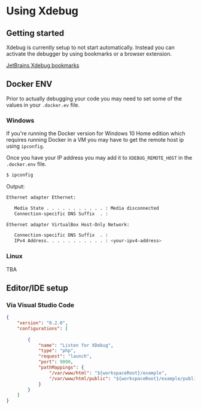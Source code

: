 # Using Xdebug

## Getting started

Xdebug is currently setup to not start automatically. Instead you can activate the debugger by using bookmarks or a browser extension.

[JetBrains Xdebug bookmarks](https://www.jetbrains.com/phpstorm/marklets/)


## Docker ENV

Prior to actually debugging your code you may need to set some of the values in your `.docker.ev` file.

### Windows

If you're running the Docker version for Windows 10 Home edition which requires running Docker in a VM you may have to get the remote host ip using `ipconfig`.

Once you have your IP address you may add it to `XDEBUG_REMOTE_HOST` in the `.docker.env` file.

```bash
$ ipconfig
```

Output:

```bash
Ethernet adapter Ethernet:

   Media State . . . . . . . . . . . : Media disconnected
   Connection-specific DNS Suffix  . :

Ethernet adapter VirtualBox Host-Only Network:

   Connection-specific DNS Suffix  . :
   IPv4 Address. . . . . . . . . . . : <your-ipv4-address>
```

### Linux

TBA


## Editor/IDE setup

### Via Visual Studio Code

```json
{
    "version": "0.2.0",
    "configurations": [
    
        {
            "name": "Listen for XDebug",
            "type": "php",
            "request": "launch",
            "port": 9000,
            "pathMappings": {
                "/var/www/html": "${workspaceRoot}/example",
                "/var/www/html/public": "${workspaceRoot}/example/public"
            }
        }
    ]
}
```
